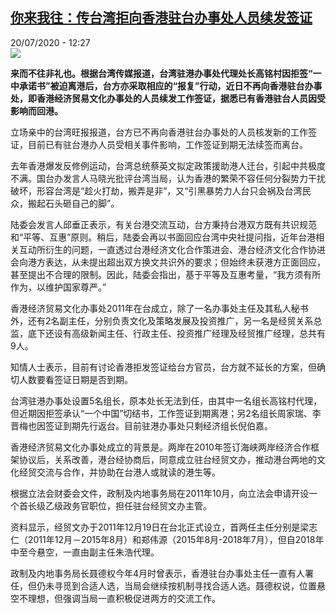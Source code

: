 <!--1595242477000-->
[你来我往：传台湾拒向香港驻台办事处人员续发签证](http://www.rfi.fr//cn/%E4%B8%AD%E5%9B%BD/20200720-%E4%BD%A0%E6%9D%A5%E6%88%91%E5%BE%80-%E4%BC%A0%E5%8F%B0%E6%B9%BE%E6%8B%92%E5%90%91%E9%A6%99%E6%B8%AF%E9%A9%BB%E5%8F%B0%E5%8A%9E%E4%BA%8B%E5%A4%84%E4%BA%BA%E5%91%98%E7%BB%AD%E5%8F%91%E7%AD%BE%E8%AF%81)
------

<div>20/07/2020 - 12:27</div><img src="https://s.rfi.fr/media/display/38ad13fa-ca73-11ea-8100-005056bf87d6/w:310/p:16x9/HK0720.jpg"><p><strong>来而不往非礼也。根据台湾传媒报道，台湾驻港办事处代理处长高铭村因拒签“一中承诺书”被迫离港后，台方亦采取相应的“报复”行动，近日不再向香港驻台办事处，即香港经济贸易文化办事处的人员续发工作签证，据悉已有香港驻台人员因受影响而回港。</strong></p><div class="t-content__body u-clearfix"><div class="m-interstitial"></div><p>立场亲中的台湾旺报报道，台方已不再向香港驻台办事处的人员核发新的工作签证，目前已有驻台港办人员受相关事件影响，工作签证到期无法续签而离台。</p><p>去年香港爆发反修例运动，台湾总统蔡英文拟定政策援助港人迁台，引起中共极度不满。国台办发言人马晓光批评台湾当局，认为香港的繁荣不容任何分裂势力干扰破坏，形容台湾是“趁火打劫，搬弄是非”，又“引黑暴势力人台只会祸及台湾民众，搬起石头砸自己的脚”。</p><p>陆委会发言人邱垂正表示，有关台港交流互动，台方秉持台港双方既有共识规范和“平等、互惠”原则。稍后，陆委会再以书面回应台湾中央社提问指，近年台港相关互动所衍生的问题，一直透过台港经济文化合作策进会、港台经济文化合作协进会向港方表达，从未提出超出双方换文共识外的要求；但始终未获港方正面回应，甚至提出不合理的限制。因此，陆委会指出，基于平等及互惠考量，“我方须有所作为，以维护国家尊严。”</p><p>香港经济贸易文化办事处2011年在台成立，除了一名办事处主任及其私人秘书外，还有2名副主任，分别负责文化及策略发展及投资推广，另一名是经贸关系总监，底下还设有高级新闻主任、行政主任、投资推广经理及经贸推广经理，总共有9人。</p><p>知情人士表示，目前有讨论香港拒发签证给台方官员，台方就不延长的方案，但确切人数要看签证日期是否到期。</p><p>台湾驻港办事处设置5名组长，原本处长无法到任，由其中一名组长高铭村代理，但近期因拒签承认“一个中国”切结书，工作签证到期离港；另2名组长周家瑞、李晋梅也因签证到期先行返台。目前驻港办事处只剩经济组长倪伯嘉。</p><p>香港经济贸易文化办事处成立的背景是。两岸在2010年签订海峡两岸经济合作框架协议后，关系改善，港台经协商后，同意成立驻台经贸文办，推动港台两地的文化经贸交流与合作，并协助在台港人或就读的港生等。</p><p>根据立法会财委会文件，政制及内地事务局在2011年10月，向立法会申请开设一个首长级乙级政务官职位，担任驻台经贸文办主管。</p><p>资料显示，经贸文办于2011年12月19日在台北正式设立，首两任主任分别是梁志仁（2011年12月－2015年8月）和郑伟源（2015年8月-2018年7月），但自2018年中至今悬空，一直由副主任朱浩代理。</p><p>政制及内地事务局长聂德权今年4月时曾表示，香港驻台办事处主任一直有人署任，但仍未寻觅到合适人选，当局会继续按机制寻找合适人选。聂德权说，位置悬空不理想，但强调当局一直积极促进两方的交流工作。</p><div class="o-self-promo o-self-promo--nl o-self-promo--hidden" data-selfpromo-newsletter></div><div class="o-self-promo o-self-promo--app o-self-promo--hidden" data-selfpromo-app></div></div>
